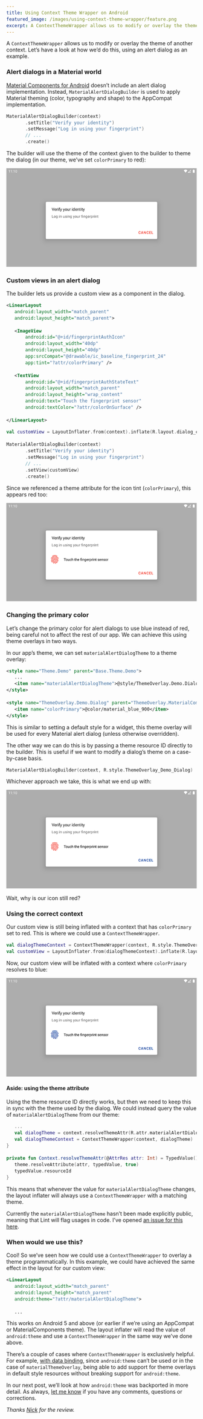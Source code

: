 ```yaml
---
title: Using Context Theme Wrapper on Android
featured_image: /images/using-context-theme-wrapper/feature.png
excerpt: A ContextThemeWrapper allows us to modify or overlay the theme of another context. Let’s have a look at how we’d do this, using an alert dialog as an example.
---
```

 
A `ContextThemeWrapper` allows us to modify or overlay the theme of another context. Let’s have a look at how we’d do this, using an alert dialog as an example.
 
### Alert dialogs in a Material world
 
[Material Components for Android](https://github.com/material-components/material-components-android) doesn’t include an alert dialog implementation. Instead, `MaterialAlertDialogBuilder` is used to apply Material theming (color, typography and shape) to the AppCompat implementation.
 
```kotlin
MaterialAlertDialogBuilder(context)
       .setTitle("Verify your identity")
       .setMessage("Log in using your fingerprint")
       // ...
       .create()
```
 
The builder will use the theme of the context given to the builder to theme the dialog (in our theme, we’ve set `colorPrimary` to red):

![dialog where button text is red](/images/using-context-theme-wrapper/01.png)
 
### Custom views in an alert dialog
 
The builder lets us provide a custom view as a component in the dialog.
 
```xml
<LinearLayout
   android:layout_width="match_parent"
   android:layout_height="match_parent">
 
   <ImageView
       android:id="@+id/fingerprintAuthIcon"
       android:layout_width="40dp"
       android:layout_height="40dp"
       app:srcCompat="@drawable/ic_baseline_fingerprint_24"
       app:tint="?attr/colorPrimary" />
 
   <TextView
       android:id="@+id/fingerprintAuthStateText"
       android:layout_width="match_parent"
       android:layout_height="wrap_content"
       android:text="Touch the fingerprint sensor"
       android:textColor="?attr/colorOnSurface" />
 
</LinearLayout>
```
 
```kotlin
val customView = LayoutInflater.from(context).inflate(R.layout.dialog_custom_view, ...)
 
MaterialAlertDialogBuilder(context)
       .setTitle("Verify your identity")
       .setMessage("Log in using your fingerprint")
       // ...
       .setView(customView)
       .create()
```
 
Since we referenced a theme attribute for the icon tint (`colorPrimary`), this appears red too:
 
![dialog where icon and button text are red](/images/using-context-theme-wrapper/02.png)
 
### Changing the primary color
 
Let’s change the primary color for alert dialogs to use blue instead of red, being careful not to affect the rest of our app. We can achieve this using theme overlays in two ways.
 
In our app’s theme, we can set  `materialAlertDialogTheme` to a theme overlay:
 
```xml
<style name="Theme.Demo" parent="Base.Theme.Demo">
   ...
   <item name="materialAlertDialogTheme">@style/ThemeOverlay.Demo.Dialog</item>
</style>
 
<style name="ThemeOverlay.Demo.Dialog" parent="ThemeOverlay.MaterialComponents.MaterialAlertDialog">
   <item name="colorPrimary">@color/material_blue_900</item>
</style>
```
 
This is similar to setting a default style for a widget, this theme overlay will be used for every Material alert dialog (unless otherwise overridden).
 
The other way we can do this is by passing a theme resource ID directly to the builder. This is useful if we want to modify a dialog’s theme on a case-by-case basis.

 
```kotlin
MaterialAlertDialogBuilder(context, R.style.ThemeOverlay_Demo_Dialog)
```
 
Whichever approach we take, this is what we end up with:
 
![dialog where icon is red, button text is blue](/images/using-context-theme-wrapper/03.png)
 
Wait, why is our icon still red?
 
### Using the correct context
 
Our custom view is still being inflated with a context that has `colorPrimary` set to red. This is where we could use a `ContextThemeWrapper`.
 
```kotlin
val dialogThemeContext = ContextThemeWrapper(context, R.style.ThemeOverlay_Demo_Dialog)
val customView = LayoutInflater.from(dialogThemeContext).inflate(R.layout.dialog_custom_view, ...)
```
 
Now, our custom view will be inflated with a context where `colorPrimary` resolves to blue:

![dialog where icon and button text are blue](/images/using-context-theme-wrapper/04.png)
 
#### Aside: using the theme attribute
 
Using the theme resource ID directly works, but then we need to keep this in sync with the theme used by the dialog. We could instead query the value of `materialAlertDialogTheme` from our theme:
 
```kotlin
   ...
   val dialogTheme = context.resolveThemeAttr(R.attr.materialAlertDialogTheme)
   val dialogThemeContext = ContextThemeWrapper(context, dialogTheme)
}
 
private fun Context.resolveThemeAttr(@AttrRes attr: Int) = TypedValue().let { typedValue ->
   theme.resolveAttribute(attr, typedValue, true)
   typedValue.resourceId
}
```
 
This means that whenever the value for `materialAlertDialogTheme` changes, the layout inflater will always use a `ContextThemeWrapper` with a matching theme.
 
Currently the `materialAlertDialogTheme` hasn’t been made explicitly public, meaning that Lint will flag usages in code. I’ve opened [an issue for this here](https://github.com/material-components/material-components-android/issues/769).
 
### When would we use this?

Cool! So we’ve seen how we could use a `ContextThemeWrapper` to overlay a theme programmatically. In this example, we could have achieved the same effect in the layout for our custom view:

```xml
<LinearLayout
   android:layout_width="match_parent"
   android:layout_height="match_parent"
   android:theme="?attr/materialAlertDialogTheme">

   ...
```

This works on Android 5 and above (or earlier if we’re using an AppCompat or MaterialComponents theme). The layout inflater will read the value of `android:theme` and use a `ContextThemeWrapper` in the same way we’ve done above.

There’s a couple of cases where `ContextThemeWrapper` is exclusively helpful. For example, [with data binding](https://github.com/google/iosched/blob/89df01ebc19d9a46495baac4690c2ebfa74946dc/mobile/src/main/java/com/google/samples/apps/iosched/ui/sessiondetail/SessionDetailFragment.kt#L114-L119), since `android:theme` can’t be used or in the case of `materialThemeOverlay`, being able to add support for theme overlays in default style resources without breaking support for `android:theme`.

In our next post, we’ll look at how `android:theme` was backported in more detail. As always, [let me know](https://twitter.com/ataulm/status/1196919491646509057) if you have any comments, questions or corrections.

_Thanks [Nick](https://twitter.com/crafty) for the review._

